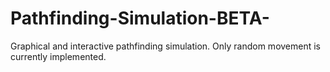 # Pathfinding-Simulation-BETA-
Graphical and interactive pathfinding simulation. Only random movement is currently implemented.

